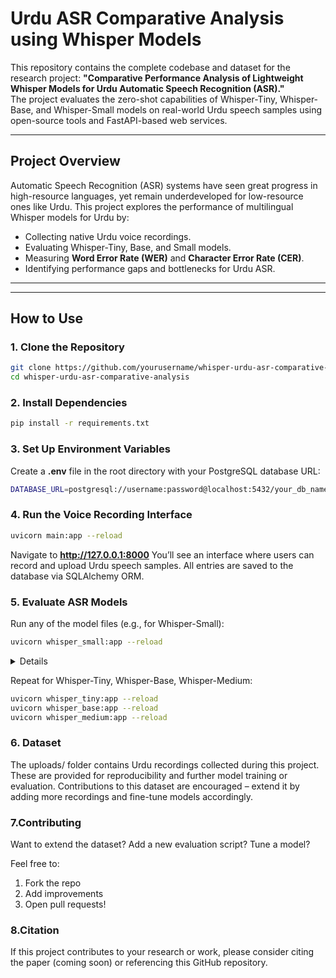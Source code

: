 # Urdu ASR Comparative Analysis using Whisper Models

This repository contains the complete codebase and dataset for the research project: **"Comparative Performance Analysis of Lightweight Whisper Models for Urdu Automatic Speech Recognition (ASR)."**  
The project evaluates the zero-shot capabilities of Whisper-Tiny, Whisper-Base, and Whisper-Small models on real-world Urdu speech samples using open-source tools and FastAPI-based web services.

---

## Project Overview

Automatic Speech Recognition (ASR) systems have seen great progress in high-resource languages, yet remain underdeveloped for low-resource ones like Urdu. This project explores the performance of multilingual Whisper models for Urdu by:

- Collecting native Urdu voice recordings.
- Evaluating Whisper-Tiny, Base, and Small models.
- Measuring **Word Error Rate (WER)** and **Character Error Rate (CER)**.
- Identifying performance gaps and bottlenecks for Urdu ASR.

---

---

## How to Use

### 1. Clone the Repository

```bash
git clone https://github.com/yourusername/whisper-urdu-asr-comparative-analysis.git
cd whisper-urdu-asr-comparative-analysis
```
### 2. Install Dependencies

```bash
pip install -r requirements.txt
```

### 3. Set Up Environment Variables

Create a **.env** file in the root directory with your PostgreSQL database URL:

```bash
DATABASE_URL=postgresql://username:password@localhost:5432/your_db_name
```

### 4. Run the Voice Recording Interface

```bash
uvicorn main:app --reload
```
Navigate to **http://127.0.0.1:8000**
You’ll see an interface where users can record and upload Urdu speech samples. All entries are saved to the database via SQLAlchemy ORM.

### 5. Evaluate ASR Models

Run any of the model files (e.g., for Whisper-Small):

 ```bash
uvicorn whisper_small:app --reload
```

<details>


1. A FastAPI interface will start at: `http://localhost:8000`
2. Upload a recorded **Urdu voice sample**.
3. Select the correct **prompt** from the dropdown.
4. The app will return:
   - 🟢 **WER** (Word Error Rate)
   - 🟢 **CER** (Character Error Rate)
5. Results can be:
   - Logged manually for tracking.
   - Exported for performance evaluation.

</details>

Repeat for Whisper-Tiny, Whisper-Base, Whisper-Medium:
 ```bash
uvicorn whisper_tiny:app --reload
uvicorn whisper_base:app --reload
uvicorn whisper_medium:app --reload


```

### 6. Dataset
The uploads/ folder contains Urdu recordings collected during this project. These are provided for reproducibility and further model training or evaluation. Contributions to this dataset are encouraged – extend it by adding more recordings and fine-tune models accordingly.

### 7.Contributing
Want to extend the dataset? Add a new evaluation script? Tune a model?

Feel free to:
1. Fork the repo
2. Add improvements
3. Open pull requests!

### 8.Citation
If this project contributes to your research or work, please consider citing the paper (coming soon) or referencing this GitHub repository.


